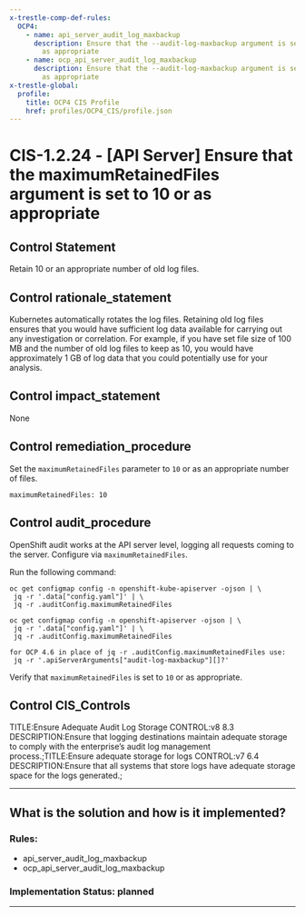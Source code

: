 ```yaml
---
x-trestle-comp-def-rules:
  OCP4:
    - name: api_server_audit_log_maxbackup
      description: Ensure that the --audit-log-maxbackup argument is set to 10 or
        as appropriate
    - name: ocp_api_server_audit_log_maxbackup
      description: Ensure that the --audit-log-maxbackup argument is set to 10 or
        as appropriate
x-trestle-global:
  profile:
    title: OCP4 CIS Profile
    href: profiles/OCP4_CIS/profile.json
---
```


# CIS-1.2.24 - \[API Server\] Ensure that the maximumRetainedFiles argument is set to 10 or as appropriate

## Control Statement

Retain 10 or an appropriate number of old log files.

## Control rationale_statement

Kubernetes automatically rotates the log files. Retaining old log files ensures that you would have sufficient log data available for carrying out any investigation or correlation. For example, if you have set file size of 100 MB and the number of old log files to keep as 10, you would have approximately 1 GB of log data that you could potentially use for your analysis.

## Control impact_statement

None

## Control remediation_procedure

Set the `maximumRetainedFiles` parameter to `10` or as an appropriate number of files.

```
maximumRetainedFiles: 10
```

## Control audit_procedure

OpenShift audit works at the API server level, logging all requests coming to the server. Configure via `maximumRetainedFiles`. 

Run the following command:

```
oc get configmap config -n openshift-kube-apiserver -ojson | \
 jq -r '.data["config.yaml"]' | \
 jq -r .auditConfig.maximumRetainedFiles

oc get configmap config -n openshift-apiserver -ojson | \
 jq -r '.data["config.yaml"]' | \
 jq -r .auditConfig.maximumRetainedFiles

for OCP 4.6 in place of jq -r .auditConfig.maximumRetainedFiles use:
 jq -r '.apiServerArguments["audit-log-maxbackup"][]?' 
```

Verify that `maximumRetainedFiles` is set to `10` or as appropriate.

## Control CIS_Controls

TITLE:Ensure Adequate Audit Log Storage CONTROL:v8 8.3 DESCRIPTION:Ensure that logging destinations maintain adequate storage to comply with the enterprise’s audit log management process.;TITLE:Ensure adequate storage for logs CONTROL:v7 6.4 DESCRIPTION:Ensure that all systems that store logs have adequate storage space for the logs generated.;

______________________________________________________________________

## What is the solution and how is it implemented?

<!-- For implementation status enter one of: implemented, partial, planned, alternative, not-applicable -->

<!-- Note that the list of rules under ### Rules: is read-only and changes will not be captured after assembly to JSON -->

<!-- Add control implementation description here for control: CIS-1.2.24 -->

### Rules:

  - api_server_audit_log_maxbackup
  - ocp_api_server_audit_log_maxbackup

### Implementation Status: planned

______________________________________________________________________
